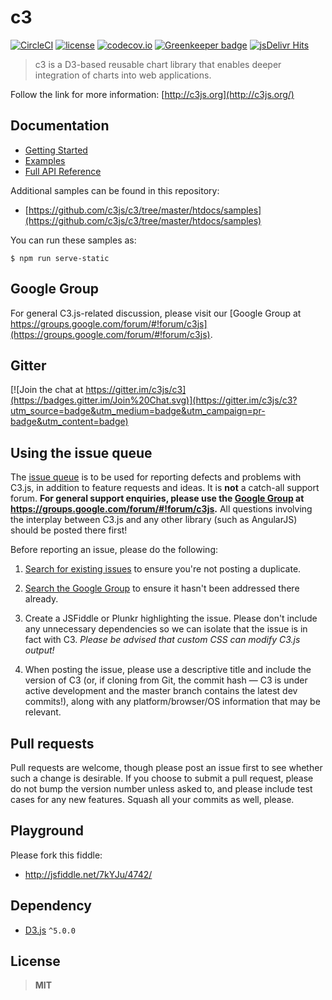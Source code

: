 # c3

[![CircleCI](https://circleci.com/gh/c3js/c3.svg?style=shield)](https://circleci.com/gh/c3js/c3)
[![license](http://img.shields.io/badge/license-MIT-brightgreen.svg?style=flat)](https://github.com/c3js/c3/blob/master/LICENSE)
[![codecov.io](https://codecov.io/github/c3js/c3/coverage.svg?branch=master)](https://codecov.io/github/c3js/c3?branch=master)
[![Greenkeeper badge](https://badges.greenkeeper.io/c3js/c3.svg)](https://greenkeeper.io/)
[![jsDelivr Hits](https://data.jsdelivr.com/v1/package/npm/c3/badge?style=rounded)](https://www.jsdelivr.com/package/npm/c3)

> c3 is a D3-based reusable chart library that enables deeper integration of charts into web applications.

Follow the link for more information: [http://c3js.org](http://c3js.org/)

## Documentation

+ [Getting Started](http://c3js.org/gettingstarted.html)
+ [Examples](http://c3js.org/examples.html)
+ [Full API Reference](https://c3js.org/reference.html)

Additional samples can be found in this repository:
+ [https://github.com/c3js/c3/tree/master/htdocs/samples](https://github.com/c3js/c3/tree/master/htdocs/samples)

You can run these samples as:
```
$ npm run serve-static
```

## Google Group
For general C3.js-related discussion, please visit our [Google Group at https://groups.google.com/forum/#!forum/c3js](https://groups.google.com/forum/#!forum/c3js).

## Gitter
[![Join the chat at https://gitter.im/c3js/c3](https://badges.gitter.im/Join%20Chat.svg)](https://gitter.im/c3js/c3?utm_source=badge&utm_medium=badge&utm_campaign=pr-badge&utm_content=badge)

## Using the issue queue
The [issue queue](https://github.com/c3js/c3/issues) is to be used for reporting defects and problems with C3.js, in addition to feature requests and ideas. It is **not** a catch-all support forum. **For general support enquiries, please use the [Google Group](https://groups.google.com/forum/#!forum/c3js) at https://groups.google.com/forum/#!forum/c3js.** All questions involving the interplay between C3.js and any other library (such as AngularJS) should be posted there first!

Before reporting an issue, please do the following:

1. [Search for existing issues](https://github.com/c3js/c3/issues) to ensure you're not posting a duplicate.

1.  [Search the Google Group](https://groups.google.com/forum/#!forum/c3js) to ensure it hasn't been addressed there already.

1. Create a JSFiddle or Plunkr highlighting the issue. Please don't include any unnecessary dependencies so we can isolate that the issue is in fact with C3. *Please be advised that custom CSS can modify C3.js output!*

1. When posting the issue, please use a descriptive title and include the version of C3 (or, if cloning from Git, the commit hash — C3 is under active development and the master branch contains the latest dev commits!), along with any platform/browser/OS information that may be relevant.

## Pull requests
Pull requests are welcome, though please post an issue first to see whether such a change is desirable.
If you choose to submit a pull request, please do not bump the version number unless asked to, and please include test cases for any new features. Squash all your commits as well, please.

## Playground
Please fork this fiddle:

+ http://jsfiddle.net/7kYJu/4742/

## Dependency

+ [D3.js](https://github.com/mbostock/d3) `^5.0.0`

## License

>  **MIT**
